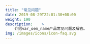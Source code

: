 ```yaml
---
title: "常见问题"
date: 2019-08-29T22:01:30+08:00
weight: 190
description:    >
    介绍var_oem_name产品常见问题及解答。
img: /images/icons/icon-faq.svg
---
```

